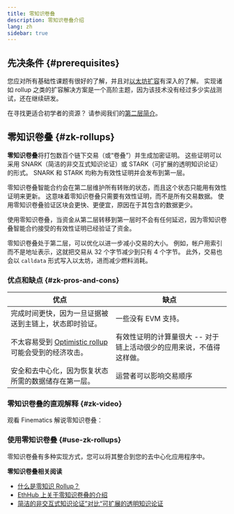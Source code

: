```yaml
---
title: 零知识卷叠
description: 零知识卷叠介绍
lang: zh
sidebar: true
---
```


## 先决条件 {#prerequisites}

您应对所有基础性课题有很好的了解，并且对[以太坊扩容](/developers/docs/scaling/)有深入的了解。 实现诸如 rollup 之类的扩容解决方案是一个高阶主题，因为该技术没有经过多少实战测试，还在继续研发。

在寻找更适合初学者的资源？ 请参阅我们的[第二层简介](/layer-2/)。

## 零知识卷叠 {#zk-rollups}

**零知识卷叠**将打包数百个链下交易（或“卷叠”）并生成加密证明。 这些证明可以采用 SNARK（简洁的非交互式知识论证）或 STARK（可扩展的透明知识论证）的形式。 SNARK 和 STARK 均称为有效性证明并会发布到第一层。

零知识卷叠智能合约会在第二层维护所有转账的状态，而且这个状态只能用有效性证明来更新。 这意味着零知识卷叠只需要有效性证明，而不是所有交易数据。 使用零知识卷叠验证区块会更快、更便宜，原因在于其包含的数据更少。

使用零知识卷叠，当资金从第二层转移到第一层时不会有任何延迟，因为零知识卷叠智能合约接受的有效性证明已经验证了资金。

零知识卷叠处于第二层，可以优化以进一步减小交易的大小。 例如，帐户用索引而不是地址表示，这就把交易从 32 个字节减少到只有 4 个字节。 此外，交易也会以 `calldata` 形式写入以太坊，进而减少燃料消耗。

### 优点和缺点 {#zk-pros-and-cons}

| 优点                                                                               | 缺点                                                                 |
| ---------------------------------------------------------------------------------- | -------------------------------------------------------------------- |
| 完成时间更快，因为一旦证据被送到主链上，状态即时验证。                             | 一些没有 EVM 支持。                                                  |
| 不太容易受到 [Optimistic rollup](#optimistic-pros-and-cons) 可能会受到的经济攻击。 | 有效性证明的计算量很大 -- 对于链上活动很少的应用来说，不值得这样做。 |
| 安全和去中心化，因为恢复状态所需的数据储存在第一层。                               | 运营者可以影响交易顺序                                               |

### 零知识卷叠的直观解释 {#zk-video}

观看 Finematics 解说零知识卷叠：

<YouTube id="7pWxCklcNsU" start="406" />

### 使用零知识卷叠 {#use-zk-rollups}

零知识卷叠有多种实现方式，您可以将其整合到您的去中心化应用程序中。

<RollupProductDevDoc rollupType="zk" />

**零知识卷叠相关阅读**

- [什么是零知识 Rollup？](https://coinmarketcap.com/alexandria/glossary/zero-knowledge-rollups)
- [EthHub 上关于零知识卷叠的介绍](https://docs.ethhub.io/ethereum-roadmap/layer-2-scaling/zk-rollups/)
- [简洁的非交互式知识论证”对比“可扩展的透明知识论证](https://consensys.net/blog/blockchain-explained/zero-knowledge-proofs-starks-vs-snarks/)
